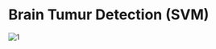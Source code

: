 # Brain Tumur Detection (SVM)

![1](https://github.com/user-attachments/assets/dee67300-9995-460c-ac2d-26905dafc94e)
